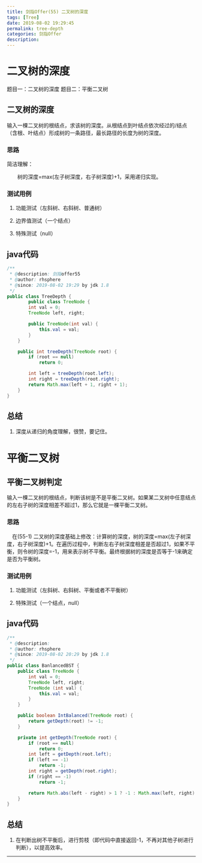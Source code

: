 ```yaml
---
title: 剑指Offer(55) 二叉树的深度
tags: [Tree]
date: 2019-08-02 19:29:45
permalink: tree-depth
categories: 剑指Offer
description:
---
```

<p class="description"></p>


<!-- more -->

# 二叉树的深度 
题目一：二叉树的深度
题目二：平衡二叉树

## 二叉树的深度
输入一棵二叉树的根结点，求该树的深度。从根结点到叶结点依次经过的/结点（含根、叶结点）形成树的一条路径，最长路径的长度为树的深度。


### 思路
简洁理解：

　　树的深度=max(左子树深度，右子树深度)+1，采用递归实现。


### 测试用例
1. 功能测试（左斜树、右斜树、普通树）

2. 边界值测试（一个结点）

3. 特殊测试（null）

## java代码
```java
/**
 * @description: 剑指offer55
 * @author: rhsphere
 * @since: 2019-08-02 19:29 by jdk 1.8
 */
public class TreeDepth {
	    public class TreeNode {
        int val = 0;
        TreeNode left, right;

        public TreeNode(int val) {
            this.val = val;
        }
    }

    public int treeDepth(TreeNode root) {
    	if (root == null)
    		return 0;

    	int left = treeDepth(root.left);
    	int right = treeDepth(root.right);
    	return Math.max(left + 1, right + 1);
    }
}
```


## 总结
1. 深度从递归的角度理解，很赞，要记住。



# 平衡二叉树

## 平衡二叉树判定

输入一棵二叉树的根结点，判断该树是不是平衡二叉树。如果某二叉树中任意结点的左右子树的深度相差不超过1，那么它就是一棵平衡二叉树。

### 思路
　在(55-1) 二叉树的深度基础上修改：计算树的深度，树的深度=max(左子树深度，右子树深度)+1。在遍历过程中，判断左右子树深度相差是否超过1，如果不平衡，则令树的深度=-1，用来表示树不平衡。最终根据树的深度是否等于-1来确定是否为平衡树。


### 测试用例

1. 功能测试（左斜树、右斜树、平衡或者不平衡树）

2. 特殊测试（一个结点，null）


## java代码

```java
/**
 * @description:
 * @author: rhsphere
 * @since: 2019-08-02 20:29 by jdk 1.8
 */
public class BanlancedBST {
    public class TreeNode {
        int val = 0;
        TreeNode left, right;
        TreeNode (int val) {
            this.val = val;
        }
    }

    public boolean IntBalanced(TreeNode root) {
    	return getDepth(root) != -1;
    }

    private int getDepth(TreeNode root) {
    	if (root == null)
    		return 0;
    	int left = getDepth(root.left);
    	if (left == -1)
    		return -1;
    	int right = getDepth(root.right);
    	if (right == -1)
    		return -1;

    	return Math.abs(left - right) > 1 ? -1 : Math.max(left, right) + 1;
    }
}
```


## 总结

1. 在判断出树不平衡后，进行剪枝（即代码中直接返回-1，不再对其他子树进行判断），以提高效率。




<hr />